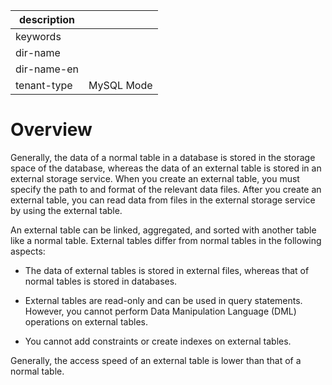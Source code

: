 |description||
|---|---|
|keywords||
|dir-name||
|dir-name-en||
|tenant-type|MySQL Mode|

# Overview

Generally, the data of a normal table in a database is stored in the storage space of the database, whereas the data of an external table is stored in an external storage service. When you create an external table, you must specify the path to and format of the relevant data files. After you create an external table, you can read data from files in the external storage service by using the external table. 

An external table can be linked, aggregated, and sorted with another table like a normal table. External tables differ from normal tables in the following aspects:

* The data of external tables is stored in external files, whereas that of normal tables is stored in databases. 

* External tables are read-only and can be used in query statements. However, you cannot perform Data Manipulation Language (DML) operations on external tables. 

* You cannot add constraints or create indexes on external tables. 

Generally, the access speed of an external table is lower than that of a normal table. 
